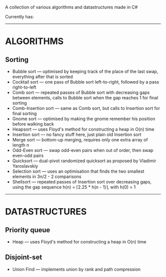 A collection of various algorithms and datastructures made in C#

Currently has:

---

# ALGORITHMS

## Sorting
- Bubble sort — optimised by keeping track of the place of the last swap, everything after that is sorted
- Cocktail sort — one pass of Bubble sort left-to-right, followed by a pass right-to-left
- Comb sort — repeated passes of Bubble sort with decreasing gaps between elements, calls to Bubble sort when the gap reaches 1 for final sorting
- Comb-Insertion sort — same as Comb sort, but calls to Insertion sort for final sorting
- Gnome sort — optimised by making the gnome remember his position before walking back
- Heapsort — uses Floyd's method for constructing a heap in O(n) time
- Insertion sort — no fancy stuff here, just plain old Insertion sort
- Merge sort — bottom-up merging, requires only one extra array of length n
- Odd-Even sort — swap odd-even pairs when out of order, then swap even-odd pairs
- Quicksort — dual-pivot randomized quicksort as proposed by Vladimir Yaroslavskiy
- Selection sort — uses an optimisation that finds the two smallest elements in 3n/2 - 2 comparisons
- Shellsort — repeated passes of Insertion sort over decreasing gaps, using the gap sequence h(n) = ⌈2.25 * h(n - 1)⌉, with h(0) = 1

---

# DATASTRUCTURES

## Priority queue
- Heap — uses Floyd's method for constructing a heap in O(n) time

## Disjoint-set
- Union Find — implements union by rank and path compression